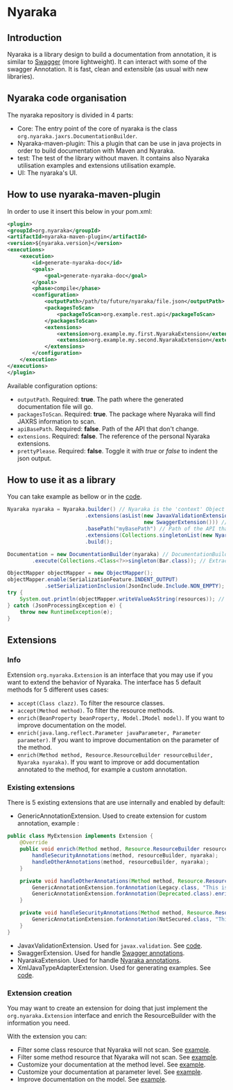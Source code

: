 # Nyaraka

## Introduction 
Nyaraka is a library design to build a documentation from annotation, it is similar to [Swagger](http://swagger.io/) (more lightweight). It can interact with some of the swagger Annotation. It is fast, clean and extensible (as usual with new libraries). 

## Nyaraka code organisation
The nyaraka repository is divided in 4 parts:
- Core: The entry point of the core of nyaraka is the class `org.nyaraka.jaxrs.DocumentationBuilder`.
- Nyaraka-maven-plugin: This a plugin that can be use in java projects in order to build documentation with Maven and Nyaraka.
- test: The test of the library without maven. It contains also Nyaraka utilisation examples and extensions utilisation example.
- UI: The nyaraka's UI. 

## How to use nyaraka-maven-plugin
In order to use it insert this below in your pom.xml:
```xml
<plugin>
<groupId>org.nyaraka</groupId>
<artifactId>nyaraka-maven-plugin</artifactId>
<version>${nyaraka.version}</version>
<executions>
    <execution>
        <id>generate-nyaraka-doc</id>
        <goals>
            <goal>generate-nyaraka-doc</goal>
        </goals>
        <phase>compile</phase>
        <configuration>
            <outputPath>/path/to/future/nyaraka/file.json</outputPath>
            <packagesToScan>
                <packageToScan>org.example.rest.api</packageToScan>
            </packagesToScan>
            <extensions>
                <extension>org.example.my.first.NyarakaExtension</extension>
                <extension>org.example.my.second.NyarakaExtension</extension>
            </extensions>
        </configuration>
    </execution>
</executions>
</plugin>
```
Available configuration options:
* `outputPath`. Required: **true**. The path where the generated documentation file will go.
* `packagesToScan`. Required: **true**. The package where Nyaraka will find JAXRS information to scan.
* `apiBasePath`. Required: **false**. Path of the API that don't change.
* `extensions`. Required: **false**. The reference of the personal Nyaraka extensions.
* `prettyPlease`. Required: **false**. Toggle it with *true* or *false* to indent the json output.

## How to use it as a library
You can take example as bellow or in the [code](https://github.com/jawher/nyaraka/blob/master/nyaraka/nyaraka-maven-plugin/src/main/java/org/nyaraka/mojo/TheMojo.java#L108-L131).
```java
Nyaraka nyaraka = Nyaraka.builder() // Nyaraka is the 'context' Object that contains the configuration info for the generated documentation.
                         .extensions(asList(new JavaxValidationExtension(),
                                            new SwaggerExtension())) // Example of an Extension
                         .basePath("myBasePath") // Path of the API that don't change and that cannot be retrieve from @Path Annotation
                         .extensions(Collections.singletonList(new NyarakaExtension());)
                         .build();

Documentation = new DocumentationBuilder(nyaraka) // DocumentationBuilder need nyaraka 'context' Object
        .execute(Collections.<Class<?>>singleton(Bar.class)); // Extraction of the documentation from the Bar.class

ObjectMapper objectMapper = new ObjectMapper();
objectMapper.enable(SerializationFeature.INDENT_OUTPUT)
            .setSerializationInclusion(JsonInclude.Include.NON_EMPTY);
try {
    System.out.println(objectMapper.writeValueAsString(resources)); // Use Jackson to serialize the resources
} catch (JsonProcessingException e) {
    throw new RuntimeException(e);
}
```

## Extensions

### Info
Extension `org.nyaraka.Extension` is an interface that you may use if you want to extend the behavior of Nyaraka. The interface has 5 default methods for 5 different uses cases:
- `accept(Class clazz)`. To filter the resource classes.
- `accept(Method method)`. To filter the resource methods.
- `enrich(BeanProperty beanProperty, Model.IModel model)`. If you want to improve documentation on the model.
- `enrich(java.lang.reflect.Parameter javaParameter, Parameter parameter)`. If you want to improve documentation on the parameter of the method.
- `enrich(Method method, Resource.ResourceBuilder resourceBuilder, Nyaraka nyaraka)`. If you want to improve or add documentation annotated to the method, for example a custom annotation.

### Existing extensions
There is 5 existing extensions that are use internally and enabled by default:
- GenericAnnotationExtension. Used to create extension for custom annotation, example : 
```java
public class MyExtension implements Extension {
    @Override
    public void enrich(Method method, Resource.ResourceBuilder resourceBuilder, Nyaraka nyaraka) {
        handleSecurityAnnotations(method, resourceBuilder, nyaraka);
        handleOtherAnnotations(method, resourceBuilder, nyaraka);
    }

    private void handleOtherAnnotations(Method method, Resource.ResourceBuilder builder, Nyaraka nyaraka) {
        GenericAnnotationExtension.forAnnotation(Legacy.class, "This is a legacy API.").enrich(method, builder, nyaraka);
        GenericAnnotationExtension.forAnnotation(Deprecated.class).enrich(method, builder, nyaraka);
    }

    private void handleSecurityAnnotations(Method method, Resource.ResourceBuilder builder, Nyaraka nyaraka) {
        GenericAnnotationExtension.forAnnotation(NotSecured.class, "This API is not secured").enrich(method, builder, nyaraka);
    }
}
```
- JavaxValidationExtension. Used for `javax.validation`. See [code](https://github.com/jawher/nyaraka/blob/master/nyaraka/nyaraka-core/src/main/java/org/nyaraka/extensions/JavaxValidationExtension.java).
- SwaggerExtension. Used for handle [Swagger annotations](https://github.com/swagger-api/swagger-core/wiki/Annotations-1.5.X).
- NyarakaExtension. Used for handle [Nyaraka annotations](https://github.com/jawher/nyaraka/tree/master/nyaraka/nyaraka-annotations/src/main/java/org/nyaraka/annotations).
- XmlJavaTypeAdapterExtension. Used for generating examples. See [code](https://github.com/jawher/nyaraka/blob/master/nyaraka/nyaraka-core/src/main/java/org/nyaraka/extensions/XmlJavaTypeAdapterExtension.java).

### Extension creation
You may want to create an extension for doing that just implement the `org.nyaraka.Extension` interface and enrich the ResourceBuilder with the information you need.

With the extension you can:
- Filter some class resource that Nyaraka will not scan. See [example](https://github.com/jawher/nyaraka/blob/master/nyaraka/nyaraka-core/src/test/java/org/nyaraka/jaxrs/DocumentationBuilderTest.java#L59-L94).
- Filter some method resource that Nyaraka will not scan. See [example](https://github.com/jawher/nyaraka/blob/master/nyaraka/nyaraka-core/src/test/java/org/nyaraka/jaxrs/DocumentationBuilderTest.java#L98-L133).
- Customize your documentation at the method level. See [example](https://github.com/jawher/nyaraka/blob/master/nyaraka/nyaraka-core/src/test/java/org/nyaraka/jaxrs/DocumentationBuilderTest.java#L798-L823).
- Customize your documentation at parameter level. See [example](https://github.com/jawher/nyaraka/blob/master/nyaraka/nyaraka-core/src/test/java/org/nyaraka/extensions/SwaggerExtensionTest.java#L202-L228).
- Improve documentation on the model. See [example](https://github.com/jawher/nyaraka/blob/master/nyaraka/nyaraka-core/src/main/java/org/nyaraka/extensions/JavaxValidationExtension.java#L28).